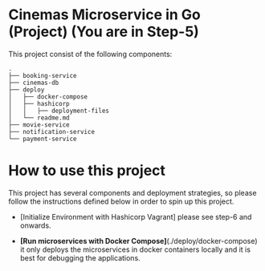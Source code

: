# Cinemas Microservice in Go (Project) (You are in Step-5)

This project consist of the following components:

```
.
├── booking-service
├── cinemas-db
├── deploy
│   ├── docker-compose
│   ├── hashicorp
│   │   ├── deployment-files
│   └── readme.md
├── movie-service
├── notification-service
└── payment-service
```

# How to use this project

This project has several components and deployment strategies, so please follow the instructions defined below in order to spin up this project.

- [Initialize Environment with Hashicorp Vagrant] please see step-6 and onwards.

- **[Run microservices with Docker Compose]**(./deploy/docker-compose) \
it only deploys the microservices in docker containers locally and it is best for debugging the applications.